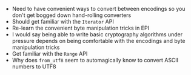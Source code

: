 - Need to have convenient ways to convert between encodings so you don't get bogged down hand-rolling converters
- Should get familiar with the `Iterator` API
- Re-learn the convenient byte manipulation tricks in EPI
- I would say being able to write basic cryptography algorithms under pressure depends on being comfortable with the encodings and byte manipulation tricks
- Get familiar with the `Range` API
- Why does `from_utf8` seem to automagically know to convert ASCII numbers to UTF8